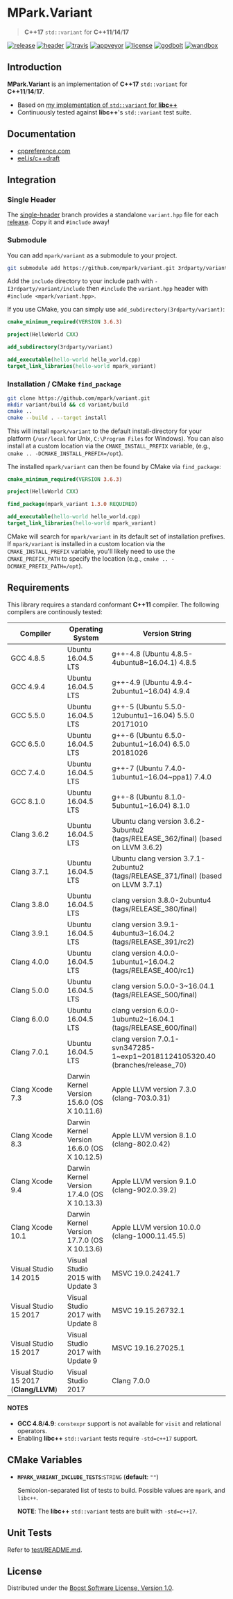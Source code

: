 # MPark.Variant

> __C++17__ `std::variant` for __C++11__/__14__/__17__

[![release][badge.release]][release]
[![header][badge.header]][header]
[![travis][badge.travis]][travis]
[![appveyor][badge.appveyor]][appveyor]
[![license][badge.license]][license]
[![godbolt][badge.godbolt]][godbolt]
[![wandbox][badge.wandbox]][wandbox]

[badge.release]: https://img.shields.io/github/release/mpark/variant.svg
[badge.header]: https://img.shields.io/badge/single%20header-master-blue.svg
[badge.travis]: https://travis-ci.org/mpark/variant.svg?branch=master
[badge.appveyor]: https://ci.appveyor.com/api/projects/status/github/mpark/variant?branch=master&svg=true
[badge.license]: https://img.shields.io/badge/license-boost-blue.svg
[badge.godbolt]: https://img.shields.io/badge/try%20it-on%20godbolt-222266.svg
[badge.wandbox]: https://img.shields.io/badge/try%20it-on%20wandbox-5cb85c.svg

[release]: https://github.com/mpark/variant/releases/latest
[header]: https://github.com/mpark/variant/blob/single-header/master/variant.hpp
[travis]: https://travis-ci.org/mpark/variant
[appveyor]: https://ci.appveyor.com/project/mpark/variant
[license]: https://github.com/mpark/variant/blob/master/LICENSE.md
[godbolt]: https://godbolt.org/g/1qYDAK
[wandbox]: https://wandbox.org/permlink/QV3gZ2KQQNwgoFIB

## Introduction

__MPark.Variant__ is an implementation of __C++17__ `std::variant` for __C++11__/__14__/__17__.

  - Based on [my implementation of `std::variant` for __libc++__][libcxx-impl]
  - Continuously tested against __libc++__'s `std::variant` test suite.

[libcxx-impl]: https://reviews.llvm.org/rL288547

## Documentation

  - [cppreference.com](http://en.cppreference.com/w/cpp/utility/variant)
  - [eel.is/c++draft](http://eel.is/c++draft/variant)

## Integration

### Single Header

The [single-header] branch provides a standalone `variant.hpp`
file for each [release](https://github.com/mpark/variant/releases).
Copy it and `#include` away!

[single-header]: https://github.com/mpark/variant/tree/single-header

### Submodule

You can add `mpark/variant` as a submodule to your project.

```bash
git submodule add https://github.com/mpark/variant.git 3rdparty/variant
```

Add the `include` directory to your include path with
`-I3rdparty/variant/include` then `#include` the `variant.hpp` header
with `#include <mpark/variant.hpp>`.

If you use CMake, you can simply use `add_subdirectory(3rdparty/variant)`:

```cmake
cmake_minimum_required(VERSION 3.6.3)

project(HelloWorld CXX)

add_subdirectory(3rdparty/variant)

add_executable(hello-world hello_world.cpp)
target_link_libraries(hello-world mpark_variant)
```

### Installation / CMake `find_package`

```bash
git clone https://github.com/mpark/variant.git
mkdir variant/build && cd variant/build
cmake ..
cmake --build . --target install
```

This will install `mpark/variant` to the default install-directory for
your platform (`/usr/local` for Unix, `C:\Program Files` for Windows).
You can also install at a custom location via the `CMAKE_INSTALL_PREFIX`
variable, (e.g., `cmake .. -DCMAKE_INSTALL_PREFIX=/opt`).

The installed `mpark/variant` can then be found by CMake via `find_package`:

```cmake
cmake_minimum_required(VERSION 3.6.3)

project(HelloWorld CXX)

find_package(mpark_variant 1.3.0 REQUIRED)

add_executable(hello-world hello_world.cpp)
target_link_libraries(hello-world mpark_variant)
```

CMake will search for `mpark/variant` in its default set of
installation prefixes. If `mpark/variant` is installed in
a custom location via the `CMAKE_INSTALL_PREFIX` variable,
you'll likely need to use the `CMAKE_PREFIX_PATH` to specify
the location (e.g., `cmake .. -DCMAKE_PREFIX_PATH=/opt`).

## Requirements

This library requires a standard conformant __C++11__ compiler.
The following compilers are continously tested:

| Compiler                               | Operating System                            | Version String                                                                     |
| -------------------------------------- | ------------------------------------------- | ---------------------------------------------------------------------------------- |
| GCC 4.8.5                              | Ubuntu 16.04.5 LTS                          | g++-4.8 (Ubuntu 4.8.5-4ubuntu8~16.04.1) 4.8.5                                      |
| GCC 4.9.4                              | Ubuntu 16.04.5 LTS                          | g++-4.9 (Ubuntu 4.9.4-2ubuntu1~16.04) 4.9.4                                        |
| GCC 5.5.0                              | Ubuntu 16.04.5 LTS                          | g++-5 (Ubuntu 5.5.0-12ubuntu1~16.04) 5.5.0 20171010                                |
| GCC 6.5.0                              | Ubuntu 16.04.5 LTS                          | g++-6 (Ubuntu 6.5.0-2ubuntu1~16.04) 6.5.0 20181026                                 |
| GCC 7.4.0                              | Ubuntu 16.04.5 LTS                          | g++-7 (Ubuntu 7.4.0-1ubuntu1\~16.04\~ppa1) 7.4.0                                   |
| GCC 8.1.0                              | Ubuntu 16.04.5 LTS                          | g++-8 (Ubuntu 8.1.0-5ubuntu1~16.04) 8.1.0                                          |
| Clang 3.6.2                            | Ubuntu 16.04.5 LTS                          | Ubuntu clang version 3.6.2-3ubuntu2 (tags/RELEASE_362/final) (based on LLVM 3.6.2) |
| Clang 3.7.1                            | Ubuntu 16.04.5 LTS                          | Ubuntu clang version 3.7.1-2ubuntu2 (tags/RELEASE_371/final) (based on LLVM 3.7.1) |
| Clang 3.8.0                            | Ubuntu 16.04.5 LTS                          | clang version 3.8.0-2ubuntu4 (tags/RELEASE_380/final)                              |
| Clang 3.9.1                            | Ubuntu 16.04.5 LTS                          | clang version 3.9.1-4ubuntu3~16.04.2 (tags/RELEASE_391/rc2)                        |
| Clang 4.0.0                            | Ubuntu 16.04.5 LTS                          | clang version 4.0.0-1ubuntu1~16.04.2 (tags/RELEASE_400/rc1)                        |
| Clang 5.0.0                            | Ubuntu 16.04.5 LTS                          | clang version 5.0.0-3~16.04.1 (tags/RELEASE_500/final)                             |
| Clang 6.0.0                            | Ubuntu 16.04.5 LTS                          | clang version 6.0.0-1ubuntu2~16.04.1 (tags/RELEASE_600/final)                      |
| Clang 7.0.1                            | Ubuntu 16.04.5 LTS                          | clang version 7.0.1-svn347285-1\~exp1\~20181124105320.40 (branches/release_70)     |
| Clang Xcode 7.3                        | Darwin Kernel Version 15.6.0 (OS X 10.11.6) | Apple LLVM version 7.3.0 (clang-703.0.31)                                          |
| Clang Xcode 8.3                        | Darwin Kernel Version 16.6.0 (OS X 10.12.5) | Apple LLVM version 8.1.0 (clang-802.0.42)                                          |
| Clang Xcode 9.4                        | Darwin Kernel Version 17.4.0 (OS X 10.13.3) | Apple LLVM version 9.1.0 (clang-902.0.39.2)                                        |
| Clang Xcode 10.1                       | Darwin Kernel Version 17.7.0 (OS X 10.13.6) | Apple LLVM version 10.0.0 (clang-1000.11.45.5)                                     |
| Visual Studio 14 2015                  | Visual Studio 2015 with Update 3            | MSVC 19.0.24241.7                                                                  |
| Visual Studio 15 2017                  | Visual Studio 2017 with Update 8            | MSVC 19.15.26732.1                                                                 |
| Visual Studio 15 2017                  | Visual Studio 2017 with Update 9            | MSVC 19.16.27025.1                                                                 |
| Visual Studio 15 2017 (__Clang/LLVM__) | Visual Studio 2017                          | Clang 7.0.0                                                                        |

#### NOTES
  - __GCC 4.8__/__4.9__: `constexpr` support is not available for `visit` and relational operators.
  - Enabling __libc++__ `std::variant` tests require `-std=c++17` support.

## CMake Variables

  -  __`MPARK_VARIANT_INCLUDE_TESTS`__:`STRING` (__default__: `""`)

     Semicolon-separated list of tests to build.
     Possible values are `mpark`, and `libc++`.

     __NOTE__: The __libc++__ `std::variant` tests are built with `-std=c++17`.

## Unit Tests

Refer to [test/README.md](test/README.md).

## License

Distributed under the [Boost Software License, Version 1.0](LICENSE.md).
